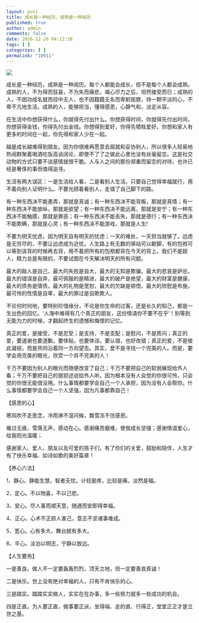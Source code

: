 ```yaml
---
layout: post
title: 成长是一种经历，成熟是一种阅历
published: true
author: admin
comments: false
date: 2016-12-26 04:12:10
tags: [ ]
categories: [ ]
permalink: "10911"
---
```

![][1]

成长是一种经历，成熟是一种阅历。每个人都能会成长，但不是每个人都会成熟。成熟的人，不为得而狂喜，不为失而痛悲，竭心尽力之后，坦然接受而已；成熟的人，不因功成名就而目中无人，也不因籍籍无名而卑躬屈膝，持一颗平淡的心，不卑不亢地生活。成熟的人，能够担当，懂得感恩，心静气和，淡定从容。
  
在生活中你想获得什么，你就得先付出什么。你想获得时间，你就得先付出时间，你想获得金钱，你得先付出金钱。你想得到爱好，你得先牺牲爱好。你想和家人有更多的时间在一起，你先得和家人少在一起。

越是成长越难得到朋友。因为你很难再愿意去屈就和妥协别人，所以很多人轻易地热闹群聚着喝酒吃饭高谈阔论，即使不了了之彼此心里也没有丝毫留恋。这是社交动物的方式只要不谈感情就很干脆。人与人之间的那份郑重而留恋的对待，也许已经是奢侈的事但值得追寻。

生活有两大误区：一是生活给人看，二是看别人生活。只要自己觉得幸福就行，用不着向别人证明什么。不要光顾着看别人，走错了自己脚下的路。

有一种东西决不能愚弄，那就是真诚；有一种东西决不能背叛，那就是真情；有一种东西决不能放纵，那就是欲望；有一种东西决不能远离，那就是安宁；有一种东西决不能触摸，那就是罪恶；有一种东西决不能丢失，那就是德行；有一种东西决不能欺瞒，那就是心灵；有一种东西决不能游戏，那就是人生!

不要为明天忧虑，因为明天自有明天的忧虑；一天的难处，一天担当就够了。远虑是无穷尽的，不要让远虑成为近忧。人生路上有无数的驿站可以歇脚，有的包袱可以等到该背的时候再去背，用不着把所有的包袱都背在今天的背上。我们不是超人，精力总是有限的，不要试图在今天解决明天的所有问题。

最大的敌人是自己，最大的失败是自大，最大的无知是欺骗，最大的悲哀是妒忌，最大的错误是自弃，最可佩服的是精进，最大的破产是绝望，最大的财富是健康，最大的债务是情债，最大的礼物是宽恕，最大的欠缺是顿悟，最大的欣慰是布施，最可怜的性情是自卑，最大的罪过是自欺欺人。

不论何时何地，要特别珍惜缘分，不论是你生命的过客，还是长久的知己，都是一生出色的回忆。‘人海中难得有几个真正的朋友，这份情请你不要不在乎’！别等到无能为力的时候，才翻起终生的遗憾和悔恨的记忆。

真正的爱，是接受，不是忍受；是支持，不是支配；是慰问，不是质问；真正的爱，要道谢也要道歉。要体贴，也要体谅。要认错，也好改错；真正的爱，不是彼此凝视，而是共同沿着同一方向望去。其实，爱不是寻找一个完美的人。而是，要学会用完美的眼光，欣赏一个并不完美的人！

千万不要因为别人的眼光而随便改变了自己；千万不要把自己的软弱展现给外人看；千万不要把自己的狼狈述说给外人听。因为根本没有人会觉的你很可怜，只会觉的你很无能很没用。什么事情都要学会自己一个人承担，因为没有人会帮你。什么事情都要学会自己一个人坚强，因为凡事都靠自己！

【感恩的心】
  
寒风吹不走思念，冷雨淋不湿问候，飘雪冻不住感恩。

雁过无痕，雪落无声，感动在心。感谢痛苦磨难，使我成长坚强；感谢情谊爱心，给我阳光温暖；

感谢家人、爱人、朋友以及可爱的孩子们，有了你们的关爱，鼓励和陪伴，人生才有了快乐幸福、如诗如歌的美好篇章！

【养心六法】
  
1、静心。静能生慧，智者无忧，计较是疼，比较是痛，淡然是福。

2、定心。不以物喜，不以己悲。

3、安心。尽人事而顺天意，随遇而安即得幸福。

4、正心。心术不正损人害己，意志不坚诸事难成。

5、宽心。心有多大，舞台就有多大。

6、平心。淡泊以明志，宁静以致远。

【人生要务】
  
一是善良。做人不一定要轰轰烈烈，顶天立地，但一定要善良真诚！

二是快乐。世上没有绝对幸福的人，只有不肯快乐的心。

三是踏实。踏踏实实做人，实实在在办事，多一些努力就多一些成功的机会。

四是正直。为人要正直，做事要正派，坐得端、走的直、行得正，堂堂正正才是立世之基。

&nbsp;

 [1]: http://yongz.com/yz/wp-content/uploads/2016/12/7eaf6d020f1adca023efb148cfefa213.jpg
